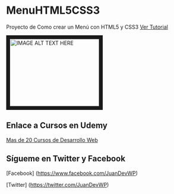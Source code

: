 # MenuHTML5CSS3
Proyecto de Como crear un Menú con HTML5 y CSS3 [Ver Tutorial](https://youtu.be/wOQbNxfD0j4)

<a href="http://www.youtube.com/watch?feature=player_embedded&v=wOQbNxfD0j4
" target="_blank"><img src="http://img.youtube.com/vi/wOQbNxfD0j4/0.jpg" 
alt="IMAGE ALT TEXT HERE" width="240" height="180" border="10" /></a>

## Enlace a Cursos en Udemy
[Mas de 20 Cursos de Desarrollo Web](https://www.udemy.com/user/juanpablodelatorrevaldez)

## Sígueme en Twitter y Facebook
[Facebook] (https://www.facebook.com/JuanDevWP)

[Twitter] (https://twitter.com/JuanDevWP)
